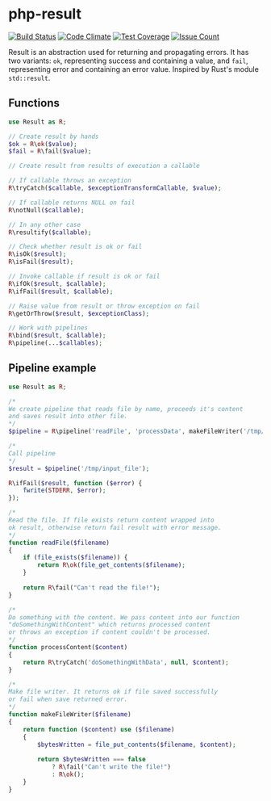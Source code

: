 # php-result
[![Build Status](https://travis-ci.org/pldin601/php-result.svg?branch=master)](https://travis-ci.org/pldin601/php-result)
[![Code Climate](https://codeclimate.com/github/pldin601/php-result/badges/gpa.svg)](https://codeclimate.com/github/pldin601/php-result)
[![Test Coverage](https://codeclimate.com/github/pldin601/php-result/badges/coverage.svg)](https://codeclimate.com/github/pldin601/php-result/coverage)
[![Issue Count](https://codeclimate.com/github/pldin601/php-result/badges/issue_count.svg)](https://codeclimate.com/github/pldin601/php-result)

Result is an abstraction used for returning and propagating errors.
It has two variants: `ok`, representing success and containing a value,
and `fail`, representing error and containing an error value.
Inspired by Rust's module `std::result`.

## Functions
```php
use Result as R;

// Create result by hands
$ok = R\ok($value);
$fail = R\fail($value);

// Create result from results of execution a callable

// If callable throws an exception
R\tryCatch($callable, $exceptionTransformCallable, $value);

// If callable returns NULL on fail
R\notNull($callable);

// In any other case
R\resultify($callable);

// Check whether result is ok or fail
R\isOk($result);
R\isFail($result);

// Invoke callable if result is ok or fail
R\ifOk($result, $callable);
R\ifFail($result, $callable);

// Raise value from result or throw exception on fail
R\getOrThrow($result, $exceptionClass);

// Work with pipelines
R\bind($result, $callable);
R\pipeline(...$callables);
```

## Pipeline example
```php
use Result as R;

/*
We create pipeline that reads file by name, proceeds it's content
and saves result into other file. 
*/
$pipeline = R\pipeline('readFile', 'processData', makeFileWriter('/tmp/output_file'));

/*
Call pipeline
*/
$result = $pipeline('/tmp/input_file');

R\ifFail($result, function ($error) {
    fwrite(STDERR, $error);
});

/*
Read the file. If file exists return content wrapped into
ok result, otherwise return fail result with error message.
*/
function readFile($filename)
{
    if (file_exists($filename)) {
        return R\ok(file_get_contents($filename);
    }
    
    return R\fail("Can't read the file!");
}

/*
Do something with the content. We pass content into our function
"doSomethingWithContent" which returns processed content
or throws an exception if content couldn't be processed.
*/
function processContent($content)
{
    return R\tryCatch('doSomethingWithData', null, $content);
}

/*
Make file writer. It returns ok if file saved successfully
or fail when save returned error.
*/
function makeFileWriter($filename)
{
    return function ($content) use ($filename)
    {
        $bytesWritten = file_put_contents($filename, $content);
        
        return $bytesWritten === false
            ? R\fail("Can't write the file!")
            : R\ok();
    }
}

```
